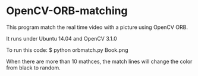# OpenCV-ORB-matching
This program match the real time video with a picture using OpenCV ORB.

It runs under Ubuntu 14.04 and OpenCV 3.1.0

To run this code:
$ python orbmatch.py Book.png

When there are more than 10 mathces, the match lines will change the color from black to random.
